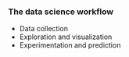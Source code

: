 ### The data science workflow
- Data collection
- Exploration and visualization
- Experimentation and prediction
